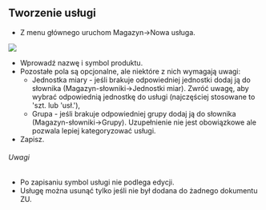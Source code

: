 ## Tworzenie usługi

- Z menu głównego uruchom Magazyn->Nowa usługa.

![](https://www.chilan.com/lms-plus/screenshots/warehouse/wh-187.png)

- Wprowadź nazwę i symbol produktu.
- Pozostałe pola są opcjonalne, ale niektóre z nich wymagają uwagi:
  - Jednostka miary - jeśli brakuje odpowiedniej jednostki dodaj ją do słownika (Magazyn-słowniki->Jednostki miar). Zwróć uwagę, aby wybrać odpowiednią jednostkę do usługi (najczęściej stosowane to 'szt. lub 'usł.'),
  - Grupa - jeśli brakuje odpowiedniej grupy dodaj ją do słownika (Magazyn-słowniki->Grupy). Uzupełnienie nie jest obowiązkowe ale pozwala lepiej kategoryzować usługi.
- Zapisz.

###### Uwagi

- Po zapisaniu symbol usługi nie podlega edycji.
- Usługę można usunąć tylko jeśli nie był dodana do żadnego dokumentu ZU.
